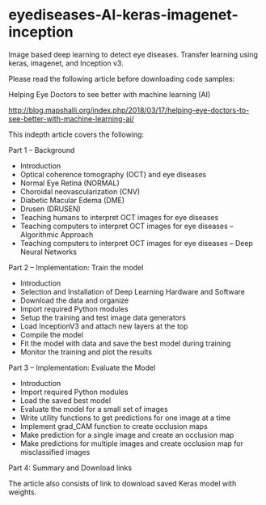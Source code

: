 # eyediseases-AI-keras-imagenet-inception
Image based deep learning to detect eye diseases. Transfer learning using keras, imagenet, and Inception v3.


Please read the following article before downloading code samples:

Helping Eye Doctors to see better with machine learning (AI)

http://blog.mapshalli.org/index.php/2018/03/17/helping-eye-doctors-to-see-better-with-machine-learning-ai/

This indepth article covers the following:

Part 1 – Background
* Introduction
* Optical coherence tomography (OCT) and eye diseases
* Normal Eye Retina (NORMAL)
* Choroidal neovascularization (CNV)
* Diabetic Macular Edema (DME)
* Drusen (DRUSEN)
* Teaching humans to interpret OCT images for eye diseases
* Teaching computers to interpret OCT images for eye diseases – Algorithmic Approach
* Teaching computers to interpret OCT images for eye diseases – Deep Neural Networks

Part 2 – Implementation: Train the model
* Introduction
* Selection and Installation of Deep Learning Hardware and Software
* Download the data and organize
* Import required Python modules
* Setup the training and test image data generators
* Load InceptionV3 and attach new layers at the top
* Compile the model
* Fit the model with data and save the best model during training
* Monitor the training and plot the results

Part 3 – Implementation: Evaluate the Model
* Introduction
* Import required Python modules
* Load the saved best model
* Evaluate the model for a small set of images
* Write utility functions to get predictions for one image at a time
* Implement grad_CAM function to create occlusion maps
* Make prediction for a single image and create an occlusion map
* Make predictions for multiple images and create occlusion map for misclassified images

Part 4: Summary and Download links

The article also consists of link to download saved Keras model with weights.
